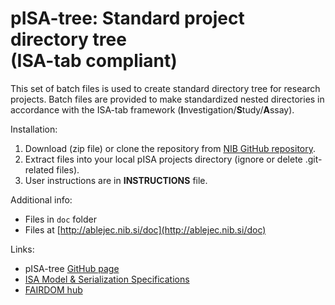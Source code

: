 # pISA-tree: Standard project directory tree<br/>(ISA-tab compliant)

This set of batch files is used to create standard directory tree for research projects.
Batch files are provided to make standardized nested directories in accordance with the ISA-tab framework (**I**nvestigation/**S**tudy/**A**ssay).

Installation:

1. Download (zip file) or clone the repository from [NIB GitHub repository](https://github.com/NIB-SI/pISA/archive/projects.zip).
2. Extract files into your local pISA projects directory (ignore or delete .git-related files).
3. User instructions are in **INSTRUCTIONS** file.

Additional info:  
* Files in `doc` folder  
* Files at [http://ablejec.nib.si/doc](http://ablejec.nib.si/doc)  

Links:  
* pISA-tree [GitHub page](https://nib-si.github.io/pISA/index.html)  
* [ISA Model & Serialization   Specifications](http://isa-tools.org/format/specification/)
* [FAIRDOM hub](https://seek.sysmo-db.org/)  

